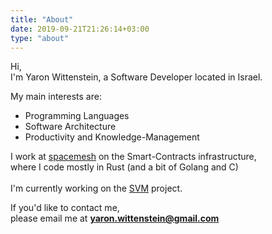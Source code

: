 ```yaml
---
title: "About"
date: 2019-09-21T21:26:14+03:00
type: "about"
---
```


Hi,
<br/>
I'm Yaron Wittenstein, a Software Developer located in Israel.

My main interests are:

* Programming Languages
* Software Architecture
* Productivity and Knowledge-Management

I work at [spacemesh][spacemesh] on the Smart-Contracts infrastructure,<br/>
where I code mostly in Rust (and a bit of Golang and C)
<br/>
<br/>
I'm currently working on the [SVM][SVM] project.

If you'd like to contact me,
<br/>
please email me at **yaron.wittenstein@gmail.com**


[spacemesh]: http://spacemesh.io
[SVM]: https://github.com/spacemeshos/svm
